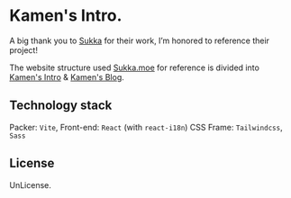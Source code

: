 # Kamen's Intro.

A big thank you to [Sukka](https://github.com/SukkaW) for their work, I’m honored to reference their project!


The website structure used [Sukka.moe](https://skk.moe/) for reference is divided into [Kamen's Intro](https://github.com/kamenomi-dev/Kamen-s-Intro) & [Kamen's Blog](/#).

## Technology stack

Packer: `Vite`,
Front-end: `React` (with `react-i18n`)
CSS Frame: `Tailwindcss`, `Sass`

## License

UnLicense.